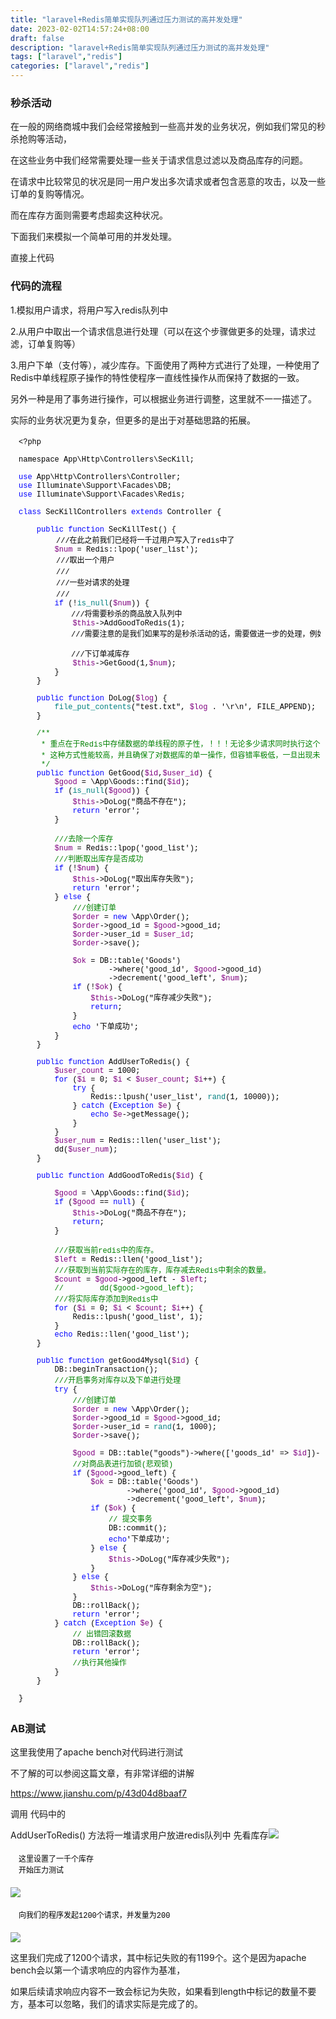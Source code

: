 ```yaml
---
title: "laravel+Redis简单实现队列通过压力测试的高并发处理"
date: 2023-02-02T14:57:24+08:00
draft: false
description: "laravel+Redis简单实现队列通过压力测试的高并发处理"
tags: ["laravel","redis"]
categories: ["laravel","redis"]
---
```


### 秒杀活动

在一般的网络商城中我们会经常接触到一些高并发的业务状况，例如我们常见的秒杀抢购等活动，

在这些业务中我们经常需要处理一些关于请求信息过滤以及商品库存的问题。

在请求中比较常见的状况是同一用户发出多次请求或者包含恶意的攻击，以及一些订单的复购等情况。

而在库存方面则需要考虑超卖这种状况。

下面我们来模拟一个简单可用的并发处理。

 

直接上代码

### 代码的流程

1.模拟用户请求，将用户写入redis队列中

2.从用户中取出一个请求信息进行处理（可以在这个步骤做更多的处理，请求过滤，订单复购等）

3.用户下单（支付等），减少库存。下面使用了两种方式进行了处理，一种使用了Redis中单线程原子操作的特性使程序一直线性操作从而保持了数据的一致。

另外一种是用了事务进行操作，可以根据业务进行调整，这里就不一一描述了。

 

实际的业务状况更为复杂，但更多的是出于对基础思路的拓展。

<pre style="color: rgb(0, 0, 0); font-family: &#34;Courier New&#34;; font-size: 12px; margin: 5px 8px; padding: 5px;">&lt;?<span data-mce-style="color: #000000;" style="font-family: &#34;Courier New&#34;; color: rgb(0, 0, 0);">php

namespace App\Http\Controllers\SecKill;

</span><span data-mce-style="color: #0000ff;" style="font-family: &#34;Courier New&#34;; color: rgb(0, 0, 255);">use</span><span data-mce-style="color: #000000;" style="font-family: &#34;Courier New&#34;; color: rgb(0, 0, 0);"> App\Http\Controllers\Controller;
</span><span data-mce-style="color: #0000ff;" style="font-family: &#34;Courier New&#34;; color: rgb(0, 0, 255);">use</span><span data-mce-style="color: #000000;" style="font-family: &#34;Courier New&#34;; color: rgb(0, 0, 0);"> Illuminate\Support\Facades\DB;
</span><span data-mce-style="color: #0000ff;" style="font-family: &#34;Courier New&#34;; color: rgb(0, 0, 255);">use</span><span data-mce-style="color: #000000;" style="font-family: &#34;Courier New&#34;; color: rgb(0, 0, 0);"> Illuminate\Support\Facades\Redis;

</span><span data-mce-style="color: #0000ff;" style="font-family: &#34;Courier New&#34;; color: rgb(0, 0, 255);">class</span> SecKillControllers <span data-mce-style="color: #0000ff;" style="font-family: &#34;Courier New&#34;; color: rgb(0, 0, 255);">extends</span><span data-mce-style="color: #000000;" style="font-family: &#34;Courier New&#34;; color: rgb(0, 0, 0);"> Controller {

    </span><span data-mce-style="color: #0000ff;" style="font-family: &#34;Courier New&#34;; color: rgb(0, 0, 255);">public</span> <span data-mce-style="color: #0000ff;" style="font-family: &#34;Courier New&#34;; color: rgb(0, 0, 255);">function</span><span data-mce-style="color: #000000;" style="font-family: &#34;Courier New&#34;; color: rgb(0, 0, 0);"> SecKillTest() {<br/>　　　　　///在此之前我们已经将一千过用户写入了redis中了
        </span><span data-mce-style="color: #800080;" style="font-family: &#34;Courier New&#34;; color: rgb(128, 0, 128);">$num</span> = Redis::lpop(&#39;user_list&#39;<span data-mce-style="color: #000000;" style="font-family: &#34;Courier New&#34;; color: rgb(0, 0, 0);">);<br/>　　　　　///取出一个用户<br/>　　　　　///<br/>　　　　　///一些对请求的处理<br/>　　　　　///
        </span><span data-mce-style="color: #0000ff;" style="font-family: &#34;Courier New&#34;; color: rgb(0, 0, 255);">if</span> (!<span data-mce-style="color: #008080;" style="font-family: &#34;Courier New&#34;; color: rgb(0, 128, 128);">is_null</span>(<span data-mce-style="color: #800080;" style="font-family: &#34;Courier New&#34;; color: rgb(128, 0, 128);">$num</span><span data-mce-style="color: #000000;" style="font-family: &#34;Courier New&#34;; color: rgb(0, 0, 0);">)) {<br/>　　　　　　　///将需要秒杀的商品放入队列中
            </span><span data-mce-style="color: #800080;" style="font-family: &#34;Courier New&#34;; color: rgb(128, 0, 128);">$this</span>-&gt;AddGoodToRedis(1<span data-mce-style="color: #000000;" style="font-family: &#34;Courier New&#34;; color: rgb(0, 0, 0);">);<br/>　　　　　　　///需要注意的是我们如果写的是秒杀活动的话，需要做进一步的处理，例如设置商品队列的缓存等方式，这里就实现了<br/><br/>　　　　　　　///下订单减库存
            </span><span data-mce-style="color: #800080;" style="font-family: &#34;Courier New&#34;; color: rgb(128, 0, 128);">$this</span>-&gt;GetGood(1,<span data-mce-style="color: #800080;" style="font-family: &#34;Courier New&#34;; color: rgb(128, 0, 128);">$num</span><span data-mce-style="color: #000000;" style="font-family: &#34;Courier New&#34;; color: rgb(0, 0, 0);">);
        }
    }
    
    </span><span data-mce-style="color: #0000ff;" style="font-family: &#34;Courier New&#34;; color: rgb(0, 0, 255);">public</span> <span data-mce-style="color: #0000ff;" style="font-family: &#34;Courier New&#34;; color: rgb(0, 0, 255);">function</span> DoLog(<span data-mce-style="color: #800080;" style="font-family: &#34;Courier New&#34;; color: rgb(128, 0, 128);">$log</span><span data-mce-style="color: #000000;" style="font-family: &#34;Courier New&#34;; color: rgb(0, 0, 0);">) {
        </span><span data-mce-style="color: #008080;" style="font-family: &#34;Courier New&#34;; color: rgb(0, 128, 128);">file_put_contents</span>(&#34;test.txt&#34;, <span data-mce-style="color: #800080;" style="font-family: &#34;Courier New&#34;; color: rgb(128, 0, 128);">$log</span> . &#39;\r\n&#39;,<span data-mce-style="color: #000000;" style="font-family: &#34;Courier New&#34;; color: rgb(0, 0, 0);"> FILE_APPEND);
    }
    
    </span><span data-mce-style="color: #008000;" style="font-family: &#34;Courier New&#34;; color: rgb(0, 128, 0);">/*</span><span data-mce-style="color: #008000;" style="font-family: &#34;Courier New&#34;; color: rgb(0, 128, 0);">*
     * 重点在于Redis中存储数据的单线程的原子性，！！！无论多少请求同时执行这个方法，依然是依次执行的！！！！！
     * 这种方式性能较高，并且确保了对数据库的单一操作，但容错率极低，一旦出现未可预知的错误会导致数据混乱；
     </span><span data-mce-style="color: #008000;" style="font-family: &#34;Courier New&#34;; color: rgb(0, 128, 0);">*/</span>
    <span data-mce-style="color: #0000ff;" style="font-family: &#34;Courier New&#34;; color: rgb(0, 0, 255);">public</span> <span data-mce-style="color: #0000ff;" style="font-family: &#34;Courier New&#34;; color: rgb(0, 0, 255);">function</span> GetGood(<span data-mce-style="color: #800080;" style="font-family: &#34;Courier New&#34;; color: rgb(128, 0, 128);">$id</span>,<span data-mce-style="color: #800080;" style="font-family: &#34;Courier New&#34;; color: rgb(128, 0, 128);">$user_id</span><span data-mce-style="color: #000000;" style="font-family: &#34;Courier New&#34;; color: rgb(0, 0, 0);">) {
        </span><span data-mce-style="color: #800080;" style="font-family: &#34;Courier New&#34;; color: rgb(128, 0, 128);">$good</span> = \App\Goods::find(<span data-mce-style="color: #800080;" style="font-family: &#34;Courier New&#34;; color: rgb(128, 0, 128);">$id</span><span data-mce-style="color: #000000;" style="font-family: &#34;Courier New&#34;; color: rgb(0, 0, 0);">);
        </span><span data-mce-style="color: #0000ff;" style="font-family: &#34;Courier New&#34;; color: rgb(0, 0, 255);">if</span> (<span data-mce-style="color: #008080;" style="font-family: &#34;Courier New&#34;; color: rgb(0, 128, 128);">is_null</span>(<span data-mce-style="color: #800080;" style="font-family: &#34;Courier New&#34;; color: rgb(128, 0, 128);">$good</span><span data-mce-style="color: #000000;" style="font-family: &#34;Courier New&#34;; color: rgb(0, 0, 0);">)) {
            </span><span data-mce-style="color: #800080;" style="font-family: &#34;Courier New&#34;; color: rgb(128, 0, 128);">$this</span>-&gt;DoLog(&#34;商品不存在&#34;<span data-mce-style="color: #000000;" style="font-family: &#34;Courier New&#34;; color: rgb(0, 0, 0);">);
            </span><span data-mce-style="color: #0000ff;" style="font-family: &#34;Courier New&#34;; color: rgb(0, 0, 255);">return</span> &#39;error&#39;<span data-mce-style="color: #000000;" style="font-family: &#34;Courier New&#34;; color: rgb(0, 0, 0);">;
        }
    
        </span><span data-mce-style="color: #008000;" style="font-family: &#34;Courier New&#34;; color: rgb(0, 128, 0);">//</span><span data-mce-style="color: #008000;" style="font-family: &#34;Courier New&#34;; color: rgb(0, 128, 0);">/去除一个库存</span>
        <span data-mce-style="color: #800080;" style="font-family: &#34;Courier New&#34;; color: rgb(128, 0, 128);">$num</span> = Redis::lpop(&#39;good_list&#39;<span data-mce-style="color: #000000;" style="font-family: &#34;Courier New&#34;; color: rgb(0, 0, 0);">);
        </span><span data-mce-style="color: #008000;" style="font-family: &#34;Courier New&#34;; color: rgb(0, 128, 0);">//</span><span data-mce-style="color: #008000;" style="font-family: &#34;Courier New&#34;; color: rgb(0, 128, 0);">/判断取出库存是否成功</span>
        <span data-mce-style="color: #0000ff;" style="font-family: &#34;Courier New&#34;; color: rgb(0, 0, 255);">if</span> (!<span data-mce-style="color: #800080;" style="font-family: &#34;Courier New&#34;; color: rgb(128, 0, 128);">$num</span><span data-mce-style="color: #000000;" style="font-family: &#34;Courier New&#34;; color: rgb(0, 0, 0);">) {
            </span><span data-mce-style="color: #800080;" style="font-family: &#34;Courier New&#34;; color: rgb(128, 0, 128);">$this</span>-&gt;DoLog(&#34;取出库存失败&#34;<span data-mce-style="color: #000000;" style="font-family: &#34;Courier New&#34;; color: rgb(0, 0, 0);">);
            </span><span data-mce-style="color: #0000ff;" style="font-family: &#34;Courier New&#34;; color: rgb(0, 0, 255);">return</span> &#39;error&#39;<span data-mce-style="color: #000000;" style="font-family: &#34;Courier New&#34;; color: rgb(0, 0, 0);">;
        } </span><span data-mce-style="color: #0000ff;" style="font-family: &#34;Courier New&#34;; color: rgb(0, 0, 255);">else</span><span data-mce-style="color: #000000;" style="font-family: &#34;Courier New&#34;; color: rgb(0, 0, 0);"> {
            </span><span data-mce-style="color: #008000;" style="font-family: &#34;Courier New&#34;; color: rgb(0, 128, 0);">//</span><span data-mce-style="color: #008000;" style="font-family: &#34;Courier New&#34;; color: rgb(0, 128, 0);">/创建订单</span>
            <span data-mce-style="color: #800080;" style="font-family: &#34;Courier New&#34;; color: rgb(128, 0, 128);">$order</span> = <span data-mce-style="color: #0000ff;" style="font-family: &#34;Courier New&#34;; color: rgb(0, 0, 255);">new</span><span data-mce-style="color: #000000;" style="font-family: &#34;Courier New&#34;; color: rgb(0, 0, 0);"> \App\Order();
            </span><span data-mce-style="color: #800080;" style="font-family: &#34;Courier New&#34;; color: rgb(128, 0, 128);">$order</span>-&gt;good_id = <span data-mce-style="color: #800080;" style="font-family: &#34;Courier New&#34;; color: rgb(128, 0, 128);">$good</span>-&gt;<span data-mce-style="color: #000000;" style="font-family: &#34;Courier New&#34;; color: rgb(0, 0, 0);">good_id;
            </span><span data-mce-style="color: #800080;" style="font-family: &#34;Courier New&#34;; color: rgb(128, 0, 128);">$order</span>-&gt;user_id = <span data-mce-style="color: #800080;" style="font-family: &#34;Courier New&#34;; color: rgb(128, 0, 128);">$user_id</span><span data-mce-style="color: #000000;" style="font-family: &#34;Courier New&#34;; color: rgb(0, 0, 0);">;
            </span><span data-mce-style="color: #800080;" style="font-family: &#34;Courier New&#34;; color: rgb(128, 0, 128);">$order</span>-&gt;<span data-mce-style="color: #000000;" style="font-family: &#34;Courier New&#34;; color: rgb(0, 0, 0);">save();
    
            </span><span data-mce-style="color: #800080;" style="font-family: &#34;Courier New&#34;; color: rgb(128, 0, 128);">$ok</span> = DB::table(&#39;Goods&#39;<span data-mce-style="color: #000000;" style="font-family: &#34;Courier New&#34;; color: rgb(0, 0, 0);">)
                    </span>-&gt;where(&#39;good_id&#39;, <span data-mce-style="color: #800080;" style="font-family: &#34;Courier New&#34;; color: rgb(128, 0, 128);">$good</span>-&gt;<span data-mce-style="color: #000000;" style="font-family: &#34;Courier New&#34;; color: rgb(0, 0, 0);">good_id)
                    </span>-&gt;decrement(&#39;good_left&#39;, <span data-mce-style="color: #800080;" style="font-family: &#34;Courier New&#34;; color: rgb(128, 0, 128);">$num</span><span data-mce-style="color: #000000;" style="font-family: &#34;Courier New&#34;; color: rgb(0, 0, 0);">);
            </span><span data-mce-style="color: #0000ff;" style="font-family: &#34;Courier New&#34;; color: rgb(0, 0, 255);">if</span> (!<span data-mce-style="color: #800080;" style="font-family: &#34;Courier New&#34;; color: rgb(128, 0, 128);">$ok</span><span data-mce-style="color: #000000;" style="font-family: &#34;Courier New&#34;; color: rgb(0, 0, 0);">) {
                </span><span data-mce-style="color: #800080;" style="font-family: &#34;Courier New&#34;; color: rgb(128, 0, 128);">$this</span>-&gt;DoLog(&#34;库存减少失败&#34;<span data-mce-style="color: #000000;" style="font-family: &#34;Courier New&#34;; color: rgb(0, 0, 0);">);
                </span><span data-mce-style="color: #0000ff;" style="font-family: &#34;Courier New&#34;; color: rgb(0, 0, 255);">return</span><span data-mce-style="color: #000000;" style="font-family: &#34;Courier New&#34;; color: rgb(0, 0, 0);">;
            }
            </span><span data-mce-style="color: #0000ff;" style="font-family: &#34;Courier New&#34;; color: rgb(0, 0, 255);">echo</span> &#39;下单成功&#39;<span data-mce-style="color: #000000;" style="font-family: &#34;Courier New&#34;; color: rgb(0, 0, 0);">;
        }
    }
    
    </span><span data-mce-style="color: #0000ff;" style="font-family: &#34;Courier New&#34;; color: rgb(0, 0, 255);">public</span> <span data-mce-style="color: #0000ff;" style="font-family: &#34;Courier New&#34;; color: rgb(0, 0, 255);">function</span><span data-mce-style="color: #000000;" style="font-family: &#34;Courier New&#34;; color: rgb(0, 0, 0);"> AddUserToRedis() {
        </span><span data-mce-style="color: #800080;" style="font-family: &#34;Courier New&#34;; color: rgb(128, 0, 128);">$user_count</span> = 1000<span data-mce-style="color: #000000;" style="font-family: &#34;Courier New&#34;; color: rgb(0, 0, 0);">;
        </span><span data-mce-style="color: #0000ff;" style="font-family: &#34;Courier New&#34;; color: rgb(0, 0, 255);">for</span> (<span data-mce-style="color: #800080;" style="font-family: &#34;Courier New&#34;; color: rgb(128, 0, 128);">$i</span> = 0; <span data-mce-style="color: #800080;" style="font-family: &#34;Courier New&#34;; color: rgb(128, 0, 128);">$i</span> &lt; <span data-mce-style="color: #800080;" style="font-family: &#34;Courier New&#34;; color: rgb(128, 0, 128);">$user_count</span>; <span data-mce-style="color: #800080;" style="font-family: &#34;Courier New&#34;; color: rgb(128, 0, 128);">$i</span>++<span data-mce-style="color: #000000;" style="font-family: &#34;Courier New&#34;; color: rgb(0, 0, 0);">) {
            </span><span data-mce-style="color: #0000ff;" style="font-family: &#34;Courier New&#34;; color: rgb(0, 0, 255);">try</span><span data-mce-style="color: #000000;" style="font-family: &#34;Courier New&#34;; color: rgb(0, 0, 0);"> {
                Redis</span>::lpush(&#39;user_list&#39;, <span data-mce-style="color: #008080;" style="font-family: &#34;Courier New&#34;; color: rgb(0, 128, 128);">rand</span>(1, 10000<span data-mce-style="color: #000000;" style="font-family: &#34;Courier New&#34;; color: rgb(0, 0, 0);">));
            } </span><span data-mce-style="color: #0000ff;" style="font-family: &#34;Courier New&#34;; color: rgb(0, 0, 255);">catch</span> (<span data-mce-style="color: #0000ff;" style="font-family: &#34;Courier New&#34;; color: rgb(0, 0, 255);">Exception</span> <span data-mce-style="color: #800080;" style="font-family: &#34;Courier New&#34;; color: rgb(128, 0, 128);">$e</span><span data-mce-style="color: #000000;" style="font-family: &#34;Courier New&#34;; color: rgb(0, 0, 0);">) {
                </span><span data-mce-style="color: #0000ff;" style="font-family: &#34;Courier New&#34;; color: rgb(0, 0, 255);">echo</span> <span data-mce-style="color: #800080;" style="font-family: &#34;Courier New&#34;; color: rgb(128, 0, 128);">$e</span>-&gt;<span data-mce-style="color: #000000;" style="font-family: &#34;Courier New&#34;; color: rgb(0, 0, 0);">getMessage();
            }
        }
        </span><span data-mce-style="color: #800080;" style="font-family: &#34;Courier New&#34;; color: rgb(128, 0, 128);">$user_num</span> = Redis::llen(&#39;user_list&#39;<span data-mce-style="color: #000000;" style="font-family: &#34;Courier New&#34;; color: rgb(0, 0, 0);">);
        dd(</span><span data-mce-style="color: #800080;" style="font-family: &#34;Courier New&#34;; color: rgb(128, 0, 128);">$user_num</span><span data-mce-style="color: #000000;" style="font-family: &#34;Courier New&#34;; color: rgb(0, 0, 0);">);
    }
    
    </span><span data-mce-style="color: #0000ff;" style="font-family: &#34;Courier New&#34;; color: rgb(0, 0, 255);">public</span> <span data-mce-style="color: #0000ff;" style="font-family: &#34;Courier New&#34;; color: rgb(0, 0, 255);">function</span> AddGoodToRedis(<span data-mce-style="color: #800080;" style="font-family: &#34;Courier New&#34;; color: rgb(128, 0, 128);">$id</span><span data-mce-style="color: #000000;" style="font-family: &#34;Courier New&#34;; color: rgb(0, 0, 0);">) {
    
        </span><span data-mce-style="color: #800080;" style="font-family: &#34;Courier New&#34;; color: rgb(128, 0, 128);">$good</span> = \App\Goods::find(<span data-mce-style="color: #800080;" style="font-family: &#34;Courier New&#34;; color: rgb(128, 0, 128);">$id</span><span data-mce-style="color: #000000;" style="font-family: &#34;Courier New&#34;; color: rgb(0, 0, 0);">);
        </span><span data-mce-style="color: #0000ff;" style="font-family: &#34;Courier New&#34;; color: rgb(0, 0, 255);">if</span> (<span data-mce-style="color: #800080;" style="font-family: &#34;Courier New&#34;; color: rgb(128, 0, 128);">$good</span> == <span data-mce-style="color: #0000ff;" style="font-family: &#34;Courier New&#34;; color: rgb(0, 0, 255);">null</span><span data-mce-style="color: #000000;" style="font-family: &#34;Courier New&#34;; color: rgb(0, 0, 0);">) {
            </span><span data-mce-style="color: #800080;" style="font-family: &#34;Courier New&#34;; color: rgb(128, 0, 128);">$this</span>-&gt;DoLog(&#34;商品不存在&#34;<span data-mce-style="color: #000000;" style="font-family: &#34;Courier New&#34;; color: rgb(0, 0, 0);">);
            </span><span data-mce-style="color: #0000ff;" style="font-family: &#34;Courier New&#34;; color: rgb(0, 0, 255);">return</span><span data-mce-style="color: #000000;" style="font-family: &#34;Courier New&#34;; color: rgb(0, 0, 0);">;
        }
    
        </span><span data-mce-style="color: #008000;" style="font-family: &#34;Courier New&#34;; color: rgb(0, 128, 0);">//</span><span data-mce-style="color: #008000;" style="font-family: &#34;Courier New&#34;; color: rgb(0, 128, 0);">/获取当前redis中的库存。</span>
        <span data-mce-style="color: #800080;" style="font-family: &#34;Courier New&#34;; color: rgb(128, 0, 128);">$left</span> = Redis::llen(&#39;good_list&#39;<span data-mce-style="color: #000000;" style="font-family: &#34;Courier New&#34;; color: rgb(0, 0, 0);">);
        </span><span data-mce-style="color: #008000;" style="font-family: &#34;Courier New&#34;; color: rgb(0, 128, 0);">//</span><span data-mce-style="color: #008000;" style="font-family: &#34;Courier New&#34;; color: rgb(0, 128, 0);">/获取到当前实际存在的库存，库存减去Redis中剩余的数量。</span>
        <span data-mce-style="color: #800080;" style="font-family: &#34;Courier New&#34;; color: rgb(128, 0, 128);">$count</span> = <span data-mce-style="color: #800080;" style="font-family: &#34;Courier New&#34;; color: rgb(128, 0, 128);">$good</span>-&gt;good_left - <span data-mce-style="color: #800080;" style="font-family: &#34;Courier New&#34;; color: rgb(128, 0, 128);">$left</span><span data-mce-style="color: #000000;" style="font-family: &#34;Courier New&#34;; color: rgb(0, 0, 0);">;
        </span><span data-mce-style="color: #008000;" style="font-family: &#34;Courier New&#34;; color: rgb(0, 128, 0);">//</span><span data-mce-style="color: #008000;" style="font-family: &#34;Courier New&#34;; color: rgb(0, 128, 0);">        dd($good-&gt;good_left);</span>
        <span data-mce-style="color: #008000;" style="font-family: &#34;Courier New&#34;; color: rgb(0, 128, 0);">//</span><span data-mce-style="color: #008000;" style="font-family: &#34;Courier New&#34;; color: rgb(0, 128, 0);">/将实际库存添加到Redis中</span>
        <span data-mce-style="color: #0000ff;" style="font-family: &#34;Courier New&#34;; color: rgb(0, 0, 255);">for</span> (<span data-mce-style="color: #800080;" style="font-family: &#34;Courier New&#34;; color: rgb(128, 0, 128);">$i</span> = 0; <span data-mce-style="color: #800080;" style="font-family: &#34;Courier New&#34;; color: rgb(128, 0, 128);">$i</span> &lt; <span data-mce-style="color: #800080;" style="font-family: &#34;Courier New&#34;; color: rgb(128, 0, 128);">$count</span>; <span data-mce-style="color: #800080;" style="font-family: &#34;Courier New&#34;; color: rgb(128, 0, 128);">$i</span>++<span data-mce-style="color: #000000;" style="font-family: &#34;Courier New&#34;; color: rgb(0, 0, 0);">) {
            Redis</span>::lpush(&#39;good_list&#39;, 1<span data-mce-style="color: #000000;" style="font-family: &#34;Courier New&#34;; color: rgb(0, 0, 0);">);
        }
        </span><span data-mce-style="color: #0000ff;" style="font-family: &#34;Courier New&#34;; color: rgb(0, 0, 255);">echo</span> Redis::llen(&#39;good_list&#39;<span data-mce-style="color: #000000;" style="font-family: &#34;Courier New&#34;; color: rgb(0, 0, 0);">);
    }
    
    </span><span data-mce-style="color: #0000ff;" style="font-family: &#34;Courier New&#34;; color: rgb(0, 0, 255);">public</span> <span data-mce-style="color: #0000ff;" style="font-family: &#34;Courier New&#34;; color: rgb(0, 0, 255);">function</span> getGood4Mysql(<span data-mce-style="color: #800080;" style="font-family: &#34;Courier New&#34;; color: rgb(128, 0, 128);">$id</span><span data-mce-style="color: #000000;" style="font-family: &#34;Courier New&#34;; color: rgb(0, 0, 0);">) {
        DB</span>::<span data-mce-style="color: #000000;" style="font-family: &#34;Courier New&#34;; color: rgb(0, 0, 0);">beginTransaction();
        </span><span data-mce-style="color: #008000;" style="font-family: &#34;Courier New&#34;; color: rgb(0, 128, 0);">//</span><span data-mce-style="color: #008000;" style="font-family: &#34;Courier New&#34;; color: rgb(0, 128, 0);">/开启事务对库存以及下单进行处理</span>
        <span data-mce-style="color: #0000ff;" style="font-family: &#34;Courier New&#34;; color: rgb(0, 0, 255);">try</span><span data-mce-style="color: #000000;" style="font-family: &#34;Courier New&#34;; color: rgb(0, 0, 0);"> {
            </span><span data-mce-style="color: #008000;" style="font-family: &#34;Courier New&#34;; color: rgb(0, 128, 0);">//</span><span data-mce-style="color: #008000;" style="font-family: &#34;Courier New&#34;; color: rgb(0, 128, 0);">/创建订单</span>
            <span data-mce-style="color: #800080;" style="font-family: &#34;Courier New&#34;; color: rgb(128, 0, 128);">$order</span> = <span data-mce-style="color: #0000ff;" style="font-family: &#34;Courier New&#34;; color: rgb(0, 0, 255);">new</span><span data-mce-style="color: #000000;" style="font-family: &#34;Courier New&#34;; color: rgb(0, 0, 0);"> \App\Order();
            </span><span data-mce-style="color: #800080;" style="font-family: &#34;Courier New&#34;; color: rgb(128, 0, 128);">$order</span>-&gt;good_id = <span data-mce-style="color: #800080;" style="font-family: &#34;Courier New&#34;; color: rgb(128, 0, 128);">$good</span>-&gt;<span data-mce-style="color: #000000;" style="font-family: &#34;Courier New&#34;; color: rgb(0, 0, 0);">good_id;
            </span><span data-mce-style="color: #800080;" style="font-family: &#34;Courier New&#34;; color: rgb(128, 0, 128);">$order</span>-&gt;user_id = <span data-mce-style="color: #008080;" style="font-family: &#34;Courier New&#34;; color: rgb(0, 128, 128);">rand</span>(1, 1000<span data-mce-style="color: #000000;" style="font-family: &#34;Courier New&#34;; color: rgb(0, 0, 0);">);
            </span><span data-mce-style="color: #800080;" style="font-family: &#34;Courier New&#34;; color: rgb(128, 0, 128);">$order</span>-&gt;<span data-mce-style="color: #000000;" style="font-family: &#34;Courier New&#34;; color: rgb(0, 0, 0);">save();
    
            </span><span data-mce-style="color: #800080;" style="font-family: &#34;Courier New&#34;; color: rgb(128, 0, 128);">$good</span> = DB::table(&#34;goods&#34;)-&gt;where([&#39;goods_id&#39; =&gt; <span data-mce-style="color: #800080;" style="font-family: &#34;Courier New&#34;; color: rgb(128, 0, 128);">$id</span>])-&gt;sharedLock()-&gt;<span data-mce-style="color: #000000;" style="font-family: &#34;Courier New&#34;; color: rgb(0, 0, 0);">first();
            </span><span data-mce-style="color: #008000;" style="font-family: &#34;Courier New&#34;; color: rgb(0, 128, 0);">//</span><span data-mce-style="color: #008000;" style="font-family: &#34;Courier New&#34;; color: rgb(0, 128, 0);">对商品表进行加锁(悲观锁)</span>
            <span data-mce-style="color: #0000ff;" style="font-family: &#34;Courier New&#34;; color: rgb(0, 0, 255);">if</span> (<span data-mce-style="color: #800080;" style="font-family: &#34;Courier New&#34;; color: rgb(128, 0, 128);">$good</span>-&gt;<span data-mce-style="color: #000000;" style="font-family: &#34;Courier New&#34;; color: rgb(0, 0, 0);">good_left) {
                </span><span data-mce-style="color: #800080;" style="font-family: &#34;Courier New&#34;; color: rgb(128, 0, 128);">$ok</span> = DB::table(&#39;Goods&#39;<span data-mce-style="color: #000000;" style="font-family: &#34;Courier New&#34;; color: rgb(0, 0, 0);">)
                        </span>-&gt;where(&#39;good_id&#39;, <span data-mce-style="color: #800080;" style="font-family: &#34;Courier New&#34;; color: rgb(128, 0, 128);">$good</span>-&gt;<span data-mce-style="color: #000000;" style="font-family: &#34;Courier New&#34;; color: rgb(0, 0, 0);">good_id)
                        </span>-&gt;decrement(&#39;good_left&#39;, <span data-mce-style="color: #800080;" style="font-family: &#34;Courier New&#34;; color: rgb(128, 0, 128);">$num</span><span data-mce-style="color: #000000;" style="font-family: &#34;Courier New&#34;; color: rgb(0, 0, 0);">);
                </span><span data-mce-style="color: #0000ff;" style="font-family: &#34;Courier New&#34;; color: rgb(0, 0, 255);">if</span> (<span data-mce-style="color: #800080;" style="font-family: &#34;Courier New&#34;; color: rgb(128, 0, 128);">$ok</span><span data-mce-style="color: #000000;" style="font-family: &#34;Courier New&#34;; color: rgb(0, 0, 0);">) {
                    </span><span data-mce-style="color: #008000;" style="font-family: &#34;Courier New&#34;; color: rgb(0, 128, 0);">//</span><span data-mce-style="color: #008000;" style="font-family: &#34;Courier New&#34;; color: rgb(0, 128, 0);"> 提交事务</span>
                    DB::<span data-mce-style="color: #000000;" style="font-family: &#34;Courier New&#34;; color: rgb(0, 0, 0);">commit();
                    </span><span data-mce-style="color: #0000ff;" style="font-family: &#34;Courier New&#34;; color: rgb(0, 0, 255);">echo</span>&#39;下单成功&#39;<span data-mce-style="color: #000000;" style="font-family: &#34;Courier New&#34;; color: rgb(0, 0, 0);">;
                } </span><span data-mce-style="color: #0000ff;" style="font-family: &#34;Courier New&#34;; color: rgb(0, 0, 255);">else</span><span data-mce-style="color: #000000;" style="font-family: &#34;Courier New&#34;; color: rgb(0, 0, 0);"> {
                    </span><span data-mce-style="color: #800080;" style="font-family: &#34;Courier New&#34;; color: rgb(128, 0, 128);">$this</span>-&gt;DoLog(&#34;库存减少失败&#34;<span data-mce-style="color: #000000;" style="font-family: &#34;Courier New&#34;; color: rgb(0, 0, 0);">);
                }
            } </span><span data-mce-style="color: #0000ff;" style="font-family: &#34;Courier New&#34;; color: rgb(0, 0, 255);">else</span><span data-mce-style="color: #000000;" style="font-family: &#34;Courier New&#34;; color: rgb(0, 0, 0);"> {
                </span><span data-mce-style="color: #800080;" style="font-family: &#34;Courier New&#34;; color: rgb(128, 0, 128);">$this</span>-&gt;DoLog(&#34;库存剩余为空&#34;<span data-mce-style="color: #000000;" style="font-family: &#34;Courier New&#34;; color: rgb(0, 0, 0);">);
            }
            DB</span>::<span data-mce-style="color: #000000;" style="font-family: &#34;Courier New&#34;; color: rgb(0, 0, 0);">rollBack();
            </span><span data-mce-style="color: #0000ff;" style="font-family: &#34;Courier New&#34;; color: rgb(0, 0, 255);">return</span> &#39;error&#39;<span data-mce-style="color: #000000;" style="font-family: &#34;Courier New&#34;; color: rgb(0, 0, 0);">;
        } </span><span data-mce-style="color: #0000ff;" style="font-family: &#34;Courier New&#34;; color: rgb(0, 0, 255);">catch</span> (<span data-mce-style="color: #0000ff;" style="font-family: &#34;Courier New&#34;; color: rgb(0, 0, 255);">Exception</span> <span data-mce-style="color: #800080;" style="font-family: &#34;Courier New&#34;; color: rgb(128, 0, 128);">$e</span><span data-mce-style="color: #000000;" style="font-family: &#34;Courier New&#34;; color: rgb(0, 0, 0);">) {
            </span><span data-mce-style="color: #008000;" style="font-family: &#34;Courier New&#34;; color: rgb(0, 128, 0);">//</span><span data-mce-style="color: #008000;" style="font-family: &#34;Courier New&#34;; color: rgb(0, 128, 0);"> 出错回滚数据</span>
            DB::<span data-mce-style="color: #000000;" style="font-family: &#34;Courier New&#34;; color: rgb(0, 0, 0);">rollBack();
            </span><span data-mce-style="color: #0000ff;" style="font-family: &#34;Courier New&#34;; color: rgb(0, 0, 255);">return</span> &#39;error&#39;<span data-mce-style="color: #000000;" style="font-family: &#34;Courier New&#34;; color: rgb(0, 0, 0);">;
            </span><span data-mce-style="color: #008000;" style="font-family: &#34;Courier New&#34;; color: rgb(0, 128, 0);">//</span><span data-mce-style="color: #008000;" style="font-family: &#34;Courier New&#34;; color: rgb(0, 128, 0);">执行其他操作</span>
<span data-mce-style="color: #000000;" style="font-family: &#34;Courier New&#34;; color: rgb(0, 0, 0);">        }
    }

}</span></pre>


### AB测试

这里我使用了apache bench对代码进行测试

不了解的可以参阅这篇文章，有非常详细的讲解

https://www.jianshu.com/p/43d04d8baaf7

调用 代码中的 

AddUserToRedis()
方法将一堆请求用户放进redis队列中
先看库存![](https://images2018.cnblogs.com/blog/1191491/201807/1191491-20180705231035818-1775949487.png)

<pre style="color: rgb(0, 0, 0); font-family: &#34;Courier New&#34;; font-size: 12px; margin: 5px 8px; padding: 5px; font-style: normal; font-variant-ligatures: normal; font-variant-caps: normal; font-weight: 400; letter-spacing: normal; orphans: 2; text-align: start; text-indent: 0px; text-transform: none; widows: 2; word-spacing: 0px; -webkit-text-stroke-width: 0px; text-decoration-style: initial; text-decoration-color: initial;">这里设置了一千个库存<br/>开始压力测试</pre>

![](https://images2018.cnblogs.com/blog/1191491/201807/1191491-20180705231507169-588282292.png)

<pre style="color: rgb(0, 0, 0); font-family: &#34;Courier New&#34;; font-size: 12px; margin: 5px 8px; padding: 5px; font-style: normal; font-variant-ligatures: normal; font-variant-caps: normal; font-weight: 400; letter-spacing: normal; orphans: 2; text-align: start; text-indent: 0px; text-transform: none; widows: 2; word-spacing: 0px; -webkit-text-stroke-width: 0px; text-decoration-style: initial; text-decoration-color: initial;">向我们的程序发起1200个请求，并发量为200</pre>

![](https://images2018.cnblogs.com/blog/1191491/201807/1191491-20180705232539538-1369449251.png)

这里我们完成了1200个请求，其中标记失败的有1199个。这个是因为apache bench会以第一个请求响应的内容作为基准，

如果后续请求响应内容不一致会标记为失败，如果看到length中标记的数量不要方，基本可以忽略，我们的请求实际是完成了的。
